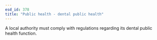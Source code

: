 ```yaml
---
esd_id: 378
title: "Public health - dental public health"
---
```


A local authority must comply with regulations regarding its dental public health function.


